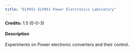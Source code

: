 ```yaml
---
title: "ELP851 ELP851 Power Electronics Laboratory"
---
```

**Credits:** 1.5 (0-0-3)

#### Description
Experiments on Power electronic converters and their control.